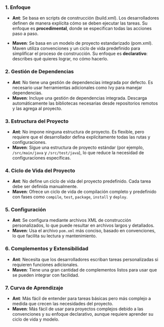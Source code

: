 ### 1. **Enfoque**

- **Ant**: Se basa en scripts de construcción (build.xml). Los desarrolladores definen de manera explícita cómo se deben ejecutar las tareas. Su enfoque es **procedimental**, donde se especifican todas las acciones paso a paso.

- **Maven**: Se basa en un modelo de proyecto estandarizado (pom.xml). Maven utiliza convenciones y un ciclo de vida predefinido para simplificar el proceso de construcción. Su enfoque es **declarativo**: describes qué quieres lograr, no cómo hacerlo.

### 2. **Gestión de Dependencias**

- **Ant**: No tiene una gestión de dependencias integrada por defecto. Es necesario usar herramientas adicionales como Ivy para manejar dependencias.
- **Maven**: Incluye una gestión de dependencias integrada. Descarga automáticamente las bibliotecas necesarias desde repositorios remotos y las agrega al proyecto.

### 3. **Estructura del Proyecto**

- **Ant**: No impone ninguna estructura de proyecto. Es flexible, pero requiere que el desarrollador defina explícitamente todas las rutas y configuraciones.
- **Maven**: Sigue una estructura de proyecto estándar (por ejemplo, `/src/main/java` y `/src/test/java`), lo que reduce la necesidad de configuraciones específicas.

### 4. **Ciclo de Vida del Proyecto**

- **Ant**: No define un ciclo de vida del proyecto predefinido. Cada tarea debe ser definida manualmente.
- **Maven**: Ofrece un ciclo de vida de compilación completo y predefinido con fases como `compile`, `test`, `package`, `install` y `deploy`.

### 5. **Configuración**

- **Ant**: Se configura mediante archivos XML de construcción personalizados, lo que puede resultar en archivos largos y detallados.
- **Maven**: Usa el archivo `pom.xml` más conciso, basado en convenciones, lo que facilita su lectura y mantenimiento.

### 6. **Complementos y Extensibilidad**

- **Ant**: Necesita que los desarrolladores escriban tareas personalizadas si requieren funciones adicionales.
- **Maven**: Tiene una gran cantidad de complementos listos para usar que se pueden integrar con facilidad.

### 7. **Curva de Aprendizaje**

- **Ant**: Más fácil de entender para tareas básicas pero más complejo a medida que crecen las necesidades del proyecto.
- **Maven**: Más fácil de usar para proyectos complejos debido a las convenciones y su enfoque declarativo, aunque requiere aprender su ciclo de vida y modelo.